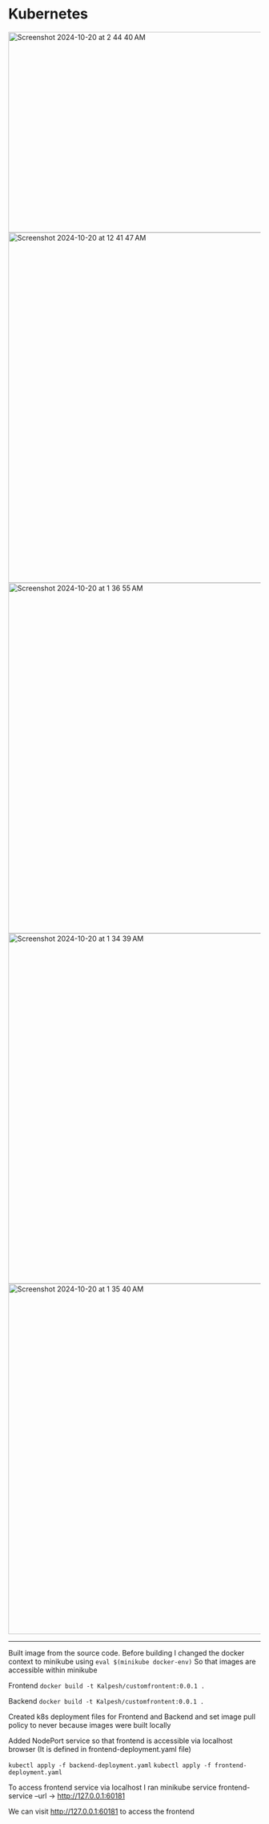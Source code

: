 # Kubernetes



<img width="699" height="400" alt="Screenshot 2024-10-20 at 2 44 40 AM" src="https://github.com/user-attachments/assets/6434971e-2c89-457c-a91d-57706d3b524b">

<img width="699" alt="Screenshot 2024-10-20 at 12 41 47 AM" src="https://github.com/user-attachments/assets/ab9796d1-10d4-47da-92dd-d98d28553da8">

<img width="699" alt="Screenshot 2024-10-20 at 1 36 55 AM" src="https://github.com/user-attachments/assets/f672d531-3d95-4147-8764-aab3a8a9de79">

<img width="699" alt="Screenshot 2024-10-20 at 1 34 39 AM" src="https://github.com/user-attachments/assets/757cfae2-5175-4c62-8b93-4217fa1cd777">

<img width="699" alt="Screenshot 2024-10-20 at 1 35 40 AM" src="https://github.com/user-attachments/assets/2fc5de66-92ad-4317-a916-bc67aa37d47a">



-----
Built image from the source code. Before building I changed the docker context to minikube using `eval $(minikube docker-env)` So that images are accessible within minikube

Frontend 
`docker build -t Kalpesh/customfrontent:0.0.1 .`

Backend
`docker build -t Kalpesh/customfrontent:0.0.1 .`

Created k8s deployment files for Frontend and Backend and set image pull policy to never because images were built locally 

Added NodePort service so that frontend is accessible via localhost browser (It is defined in frontend-deployment.yaml file)

`kubectl apply -f backend-deployment.yaml`
`kubectl apply -f frontend-deployment.yaml` 

To access frontend service via localhost I ran 
minikube service frontend-service –url
-> http://127.0.0.1:60181

We can visit  http://127.0.0.1:60181 to access the frontend

